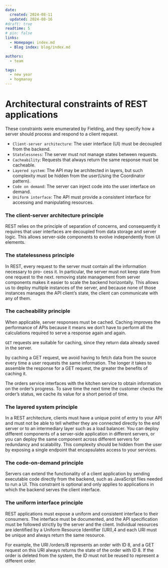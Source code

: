 ```yaml
---
date:
  created: 2024-08-11
  updated: 2024-08-16
#draft: true
readtime: 5
# pin: false
links:
  - Homepage: index.md
  - Blog index: blog/index.md

authors:
  - team

tags:
  - new year
  - hogmanay
---
```


# Architectural constraints of REST applications
These constraints were enumerated by Fielding, and they specify how a server should process and respond to a client request.
<!-- more -->

- `Client-server architecture`: The user interface (UI) must be decoupled from the backend.
- `Statelessness`: The server must not manage states between requests.
- `Cacheability`: Requests that always return the same response must be cacheable.
- `Layered system`: The API may be architected in layers, but such complexity must be hidden from the user(Using the Coordinator pattern).
- `Code on demand`: The server can inject code into the user interface on demand.
- `Uniform interface`: The API must provide a consistent interface for accessing and manipulating resources.

### The client-server architecture principle
REST relies on the principle of separation of concerns, and consequently it requires that user interfaces are decoupled from data storage and server logic. 
This allows server-side components to evolve independently from UI elements.

### The statelessness principle
In REST, every request to the server must contain all the information necessary to pro- cess it. In particular, the server must not keep state from one request to the next.
removing state management from server components makes it easier to scale the backend horizontally. 
This allows us to deploy multiple instances of the server, and because none of those instances manages the API client’s state, the client can communicate with any of them.


### The cacheability principle
When applicable, server responses must be cached. 
Caching improves the performance of APIs because it means we don’t have to perform all the calculations required to serve a response again and again. 

`GET` requests are suitable for caching, since they return data already saved in the server.

by caching a GET request, we avoid having to fetch data from the source every time a user requests the same information. 
The longer it takes to assemble the response for a GET request, the greater the benefits of caching it.

The orders service interfaces with the kitchen service to obtain information on the order’s progress. 
To save time the next time the customer checks the order’s status, we cache its value for a short period of time.

### The layered system principle
In a REST architecture, clients must have a unique point of entry to your API and must not be able to tell whether they are connected directly to the end server or to an intermediary layer such as a load balancer. 
You can deploy different components of a server-side application in different servers, or you can deploy the same component across different servers for redundancy and scalability. 
This complexity should be hidden from the user by exposing a single endpoint that encapsulates access to your services.

### The code-on-demand principle
Servers can extend the functionality of a client application by sending executable code directly from the backend, such as JavaScript files needed to run a UI. 
This constraint is optional and only applies to applications in which the backend serves the client interface.

### The uniform interface principle
REST applications must expose a uniform and consistent interface to their consumers. 
The interface must be documented, and the API specification must be followed strictly by the server and the client. 
Individual resources are identified by a Uniform Resource Identifier (URI),4 and each URI must be unique and always return the same resource. 

For example, the URI /orders/8 represents an order with ID 8, and a GET request on this URI always returns the state of the order with ID 8. 
If the order is deleted from the system, the ID must not be reused to represent a different order.






